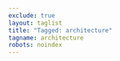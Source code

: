```yaml
---
exclude: true
layout: taglist
title: "Tagged: architecture"
tagname: architecture
robots: noindex
---
```

